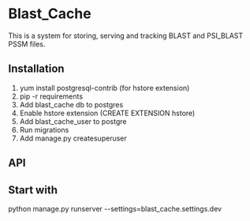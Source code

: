 # Blast_Cache

This is a system for storing, serving and tracking BLAST and PSI_BLAST PSSM
files.

## Installation

1. yum install postgresql-contrib (for hstore extension)
2. pip -r requirements
3. Add blast_cache db to postgres
4. Enable hstore extension (CREATE EXTENSION hstore)
5. Add blast_cache_user to postgre
6. Run migrations
7. Add manage.py createsuperuser

## API

## Start with
python manage.py runserver --settings=blast_cache.settings.dev
